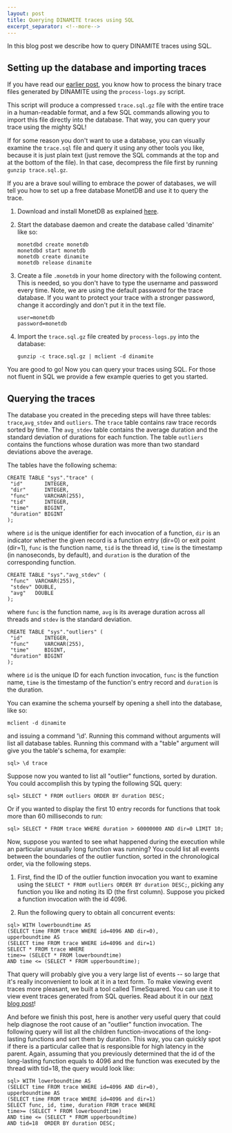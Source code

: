 ```yaml
---
layout: post
title: Querying DINAMITE traces using SQL
excerpt_separator: <!--more-->
---
```


In this blog post we describe how to query DINAMITE traces using SQL.
<!--more-->

## Setting up the database and importing traces

If you have read our [earlier
post](/2016/12/02/visualize-execution-flow-WT),
you know how to process the binary trace files generated by DINAMITE
using the `process-logs.py` script.

This script will produce a compressed `trace.sql.gz` file with the entire trace
in a human-readable format, and a few SQL commands allowing you to import this
file directly into the database. That way, you can query your trace using the
mighty SQL!

If for some reason you don't want to use a database, you can visually examine
the `trace.sql` file and query it using any other tools you like, because it is
just plain text (just remove the SQL commands at the top and at the bottom of
the file). In that case, decompress the file first by running `gunzip
trace.sql.gz`.

If you are a brave soul willing to embrace the power of databases, we will tell
you how to set up a free database MonetDB and use it to query the trace.

1. Download and install MonetDB as explained [here](https://www.monetdb.org/Downloads).

2. Start the database daemon and create the database called 'dinamite' like so:
   ```
   monetdbd create monetdb
   monetdbd start monetdb
   monetdb create dinamite
   monetdb release dinamite
   ```

3. Create a file `.monetdb` in your home directory with the following
content. This is needed, so you don't have to type the username and
password every time. Note, we are using the default password for the
trace database. If you want to protect your trace with a stronger
password, change it accordingly and don't put it in the text file.

   ```
   user=monetdb
   password=monetdb
   ```

4. Import the `trace.sql.gz` file created by `process-logs.py` into the database:

   ```
   gunzip -c trace.sql.gz | mclient -d dinamite
   ```

You are good to go! Now you can query your traces using SQL. For those
not fluent in SQL we provide a few example queries to get you started.

## Querying the traces

The database you created in the preceding steps will have three
tables: `trace`,`avg_stdev` and `outliers`. The `trace` table contains
raw trace records sorted by time. The `avg_stdev` table contains the
average duration and the standard deviation of durations for each
function. The table `outliers` contains the functions whose duration
was more than two standard deviations above the average.

The tables have the following schema:

   ```
   CREATE TABLE "sys"."trace" (
    "id"       INTEGER,
    "dir"      INTEGER,
    "func"     VARCHAR(255),
    "tid"      INTEGER,
    "time"     BIGINT,
    "duration" BIGINT
   );
   ```

where `id` is the unique identifier for each invocation of a function,
`dir` is an indicator whether the given record is a function entry
(dir=0) or exit point (dir=1), `func` is the function name, `tid` is
the thread id, `time` is the timestamp (in nanoseconds, by default),
and `duration` is the duration of the corresponding function.

   ```
   CREATE TABLE "sys"."avg_stdev" (
    "func"  VARCHAR(255),
    "stdev" DOUBLE,
    "avg"   DOUBLE
   );
   ```

where `func` is the function name, `avg` is its average duration
across all threads and `stdev` is the standard deviation.

   ```
   CREATE TABLE "sys"."outliers" (
    "id"       INTEGER,
    "func"     VARCHAR(255),
    "time"     BIGINT,
    "duration" BIGINT
   );
   ```

where `id` is the unique ID for each function invocation, `func` is
the function name, `time` is the timestamp of the function's entry
record and `duration` is the duration.

You can examine the schema yourself by opening a shell into the
database, like so:

   ```
   mclient -d dinamite
   ```

and issuing a command '\d'. Running this command without arguments
will list all database tables. Running this command with a "table"
argument will give you the table's schema, for example:

   ```
   sql> \d trace
   ```

Suppose now you wanted to list all "outlier" functions, sorted by
duration. You could accomplish this by typing the following SQL query:

   ```
   sql> SELECT * FROM outliers ORDER BY duration DESC;
   ```

Or if you wanted to display the first 10 entry records for functions that took
more than 60 milliseconds to run:

   ```
   sql> SELECT * FROM trace WHERE duration > 60000000 AND dir=0 LIMIT 10;
   ```

Now, suppose you wanted to see what happened during the execution
while an particular unusually long function was running? You could list all
events between the boundaries of the outlier function, sorted in the
chronological order, via the following steps.

   1. First, find the ID of the outlier function invocation you want
   to examine using the `SELECT * FROM outliers ORDER BY duration
   DESC;`, picking any function you like and noting its ID (the first
   column). Suppose you picked a function invocation with the id 4096.

   2. Run the following query to obtain all concurrent events:
   ```
   sql> WITH lowerboundtime AS
   (SELECT time FROM trace WHERE id=4096 AND dir=0),
   upperboundtime AS
   (SELECT time FROM trace WHERE id=4096 and dir=1)
   SELECT * FROM trace WHERE
   time>= (SELECT * FROM lowerboundtime)
   AND time <= (SELECT * FROM upperboundtime);
   ```

That query will probably give you a very large list of events -- so
large that it's really inconvenient to look at it in a text form. To
make viewing event traces more pleasant, we built a tool called
TimeSquared. You can use it to view event traces generated from SQL
queries. Read about it in our [next blog
post](/2017/03/10/time-squared-with-files)!

And before we finish this post, here is another very useful query that
could help diagnose the root cause of an "outlier" function
invocation. The following query will list all the children
function-invocations of the long-lasting functions and sort them by
duration. This way, you can quickly spot if there is a particular
callee that is responsible for high latency in the parent. Again,
assuming that you previously determined that the id of the
long-lasting function equals to 4096 and the function was executed by
the thread with tid=18, the query would look like:

   ```
   sql> WITH lowerboundtime AS
   (SELECT time FROM trace WHERE id=4096 AND dir=0),
   upperboundtime AS
   (SELECT time FROM trace WHERE id=4096 and dir=1)
   SELECT func, id, time, duration FROM trace WHERE
   time>= (SELECT * FROM lowerboundtime)
   AND time <= (SELECT * FROM upperboundtime)
   AND tid=18  ORDER BY	duration DESC;
   ```